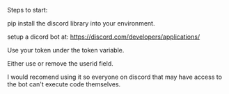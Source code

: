 Steps to start:

pip install the discord library into your environment.

setup a dicord bot at: https://discord.com/developers/applications/

Use your token under the token variable.

Either use or remove the userid field. 

I would recomend using it so everyone on discord that may have access to the bot can't execute code themselves.
